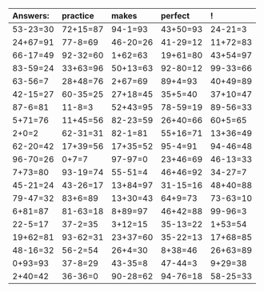 | Answers: | practice | makes | perfect | ! |
| :--- | :--- | :--- | :--- | :--- |
| 53-23=30 | 72+15=87 | 94-1=93 | 43+50=93 | 24-21=3 | 
| 24+67=91 | 77-8=69 | 46-20=26 | 41-29=12 | 11+72=83 | 
| 66-17=49 | 92-32=60 | 1+62=63 | 19+61=80 | 43+54=97 | 
| 83-59=24 | 33+63=96 | 50+13=63 | 92-80=12 | 99-33=66 | 
| 63-56=7 | 28+48=76 | 2+67=69 | 89+4=93 | 40+49=89 | 
| 42-15=27 | 60-35=25 | 27+18=45 | 35+5=40 | 37+10=47 | 
| 87-6=81 | 11-8=3 | 52+43=95 | 78-59=19 | 89-56=33 | 
| 5+71=76 | 11+45=56 | 82-23=59 | 26+40=66 | 60+5=65 | 
| 2+0=2 | 62-31=31 | 82-1=81 | 55+16=71 | 13+36=49 | 
| 62-20=42 | 17+39=56 | 17+35=52 | 95-4=91 | 94-46=48 | 
| 96-70=26 | 0+7=7 | 97-97=0 | 23+46=69 | 46-13=33 | 
| 7+73=80 | 93-19=74 | 55-51=4 | 46+46=92 | 34-27=7 | 
| 45-21=24 | 43-26=17 | 13+84=97 | 31-15=16 | 48+40=88 | 
| 79-47=32 | 83+6=89 | 13+30=43 | 64+9=73 | 73-63=10 | 
| 6+81=87 | 81-63=18 | 8+89=97 | 46+42=88 | 99-96=3 | 
| 22-5=17 | 37-2=35 | 3+12=15 | 35-13=22 | 1+53=54 | 
| 19+62=81 | 93-62=31 | 23+37=60 | 35-22=13 | 17+68=85 | 
| 48-16=32 | 56-2=54 | 26+4=30 | 8+38=46 | 26+63=89 | 
| 0+93=93 | 37-8=29 | 43-35=8 | 47-44=3 | 9+29=38 | 
| 2+40=42 | 36-36=0 | 90-28=62 | 94-76=18 | 58-25=33 | 
